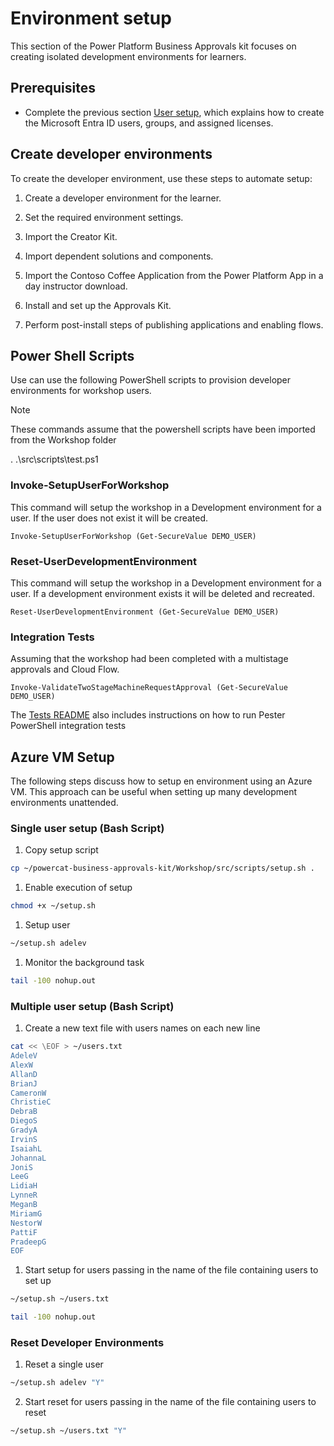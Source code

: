 
# Environment setup

This section of the Power Platform Business Approvals kit focuses on creating isolated development environments for learners. 

## Prerequisites

- Complete the previous section [User setup](./user-setup.md), which explains how to create the Microsoft Entra ID users, groups, and assigned licenses.

## Create developer environments

To create the developer environment, use these steps to automate setup:

1. Create a developer environment for the learner.

1. Set the required environment settings.

1. Import the Creator Kit.

1. Import dependent solutions and components.

1. Import the Contoso Coffee Application from the Power Platform App in a day instructor download.

1. Install and set up the Approvals Kit.

1. Perform post-install steps of publishing applications and enabling flows.

## Power Shell Scripts

Use can use the following PowerShell scripts to provision developer environments for workshop users.

> [!NOTE]
> These commands assume that the powershell scripts have been imported from the Workshop folder
>
> . .\src\scripts\test.ps1

### Invoke-SetupUserForWorkshop

This command will setup the workshop in a Development environment for a user. If the user does not exist it will be created.

```pwsh
Invoke-SetupUserForWorkshop (Get-SecureValue DEMO_USER)
```

### Reset-UserDevelopmentEnvironment

This command will setup the workshop in a Development environment for a user. If a development environment exists it will be deleted and recreated.

```pwsh
Reset-UserDevelopmentEnvironment (Get-SecureValue DEMO_USER)
```

### Integration Tests

Assuming that the workshop had been completed with a multistage approvals and Cloud Flow.

```pwsh
Invoke-ValidateTwoStageMachineRequestApproval (Get-SecureValue DEMO_USER)
```

The [Tests README](../../../Workshop/src/scripts/tests/README.md) also includes instructions on how to run Pester PowerShell integration tests

## Azure VM Setup

The following steps discuss how to setup en environment using an Azure VM. This approach can be useful when setting up many development environments unattended.

### Single user setup (Bash Script)

1. Copy setup script

```bash
cp ~/powercat-business-approvals-kit/Workshop/src/scripts/setup.sh .
```

1. Enable execution of setup

```bash
chmod +x ~/setup.sh
```

1. Setup user

```bash
~/setup.sh adelev
```

1. Monitor the background task

```bash
tail -100 nohup.out
```

### Multiple user setup (Bash Script)

1. Create a new text file with users names on each new line

```bash
cat << \EOF > ~/users.txt
AdeleV
AlexW
AllanD
BrianJ
CameronW
ChristieC
DebraB
DiegoS
GradyA
IrvinS
IsaiahL
JohannaL
JoniS
LeeG
LidiaH
LynneR
MeganB
MiriamG
NestorW
PattiF
PradeepG
EOF 
```

1. Start setup for users passing in the name of the file containing users to set up

```bash
~/setup.sh ~/users.txt
```

```bash
tail -100 nohup.out
```

### Reset Developer Environments

1. Reset a single user

```bash
~/setup.sh adelev "Y"
```

2. Start reset for users passing in the name of the file containing users to reset

```bash
~/setup.sh ~/users.txt "Y"
```
